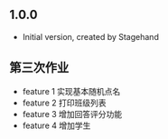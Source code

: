 ## 1.0.0

- Initial version, created by Stagehand

## 第三次作业

- feature 1 实现基本随机点名
- feature 2 打印班级列表
- feature 3 增加回答评分功能
- feature 4 增加学生
